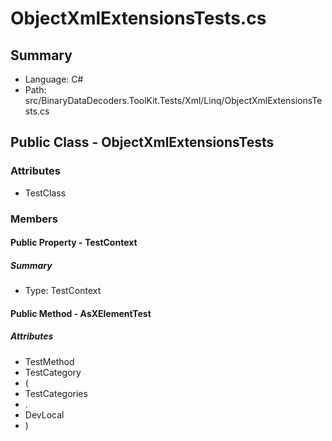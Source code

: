 ﻿# ObjectXmlExtensionsTests.cs

## Summary

* Language: C#
* Path: src/BinaryDataDecoders.ToolKit.Tests/Xml/Linq/ObjectXmlExtensionsTests.cs

## Public Class - ObjectXmlExtensionsTests

### Attributes

 - TestClass

### Members

#### Public Property - TestContext

##### Summary

 * Type: TestContext 

#### Public Method - AsXElementTest

##### Attributes

 - TestMethod
 - TestCategory
 - (
 - TestCategories
 - .
 - DevLocal
 - )


